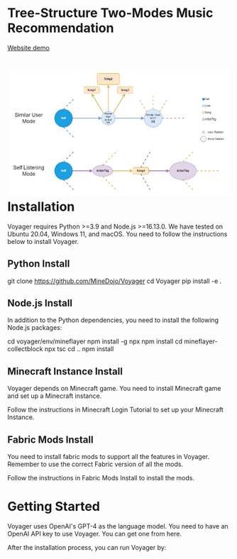 # Tree-Structure Two-Modes Music Recommendation
[Website demo](http://52.91.131.179)


![alt text](Images/TreeMusicRecommendation_structure_v1_white.png)
Installation
============
Voyager requires Python >=3.9 and Node.js >=16.13.0. We have tested on Ubuntu 20.04, Windows 11, and macOS.
You need to follow the instructions below to install Voyager.

Python Install
--------------
git clone https://github.com/MineDojo/Voyager
cd Voyager
pip install -e .

Node.js Install
---------------
In addition to the Python dependencies, you need to install the following Node.js packages:

cd voyager/env/mineflayer
npm install -g npx
npm install
cd mineflayer-collectblock
npx tsc
cd ..
npm install

Minecraft Instance Install
--------------------------
Voyager depends on Minecraft game. You need to install Minecraft game and set up a Minecraft instance.

Follow the instructions in Minecraft Login Tutorial to set up your Minecraft Instance.

Fabric Mods Install
-------------------
You need to install fabric mods to support all the features in Voyager. Remember to use the correct Fabric version
of all the mods.

Follow the instructions in Fabric Mods Install to install the mods.

Getting Started
===============
Voyager uses OpenAI's GPT-4 as the language model. You need to have an OpenAI API key to use Voyager. You
can get one from here.

After the installation process, you can run Voyager by:
